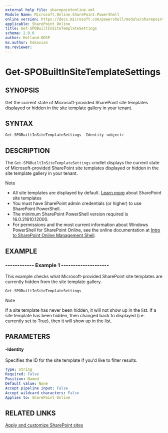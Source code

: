```yaml
---
external help file: sharepointonline.xml
Module Name: Microsoft.Online.SharePoint.PowerShell
online version: https://docs.microsoft.com/powershell/module/sharepoint-online/Get-SPOBuiltInSiteTemplateSettings
applicable: SharePoint Online
title: Get-SPOBuiltInSiteTemplateSettings
schema: 2.0.0
author: Holland-ODSP
ms.author: hokavian
ms.reviewer:
---
```


# Get-SPOBuiltInSiteTemplateSettings

## SYNOPSIS

Get the current state of Microsoft-provided SharePoint site templates displayed or hidden in the site template gallery in your tenant.

## SYNTAX

```powershell
Get-SPOBuiltInSiteTemplateSettings -Identity <object>
```

## DESCRIPTION

The `Get-SPOBuiltInSiteTemplateSettings` cmdlet displays the current state of Microsoft-provided SharePoint site templates displayed or hidden in the site template gallery in your tenant. 

>[!NOTE]
> - All site templates are displayed by default. [Learn more](support.microsoft.com/office/apply-and-customize-sharepoint-site-templates-39382463-0e45-4d1b-be27-0e96aeec8398) about SharePoint site templates
> - You must have SharePoint admin credentials (or higher) to use SharePoint PowerShell.
> - The minimum SharePoint PowerShell version required is 16.0.21610.12000.
> - For permissions and the most current information about Windows PowerShell for SharePoint Online, see the online documentation at [Intro to SharePoint Online Management Shell](https://docs.microsoft.com/powershell/sharepoint/sharepoint-online/introduction-sharepoint-online-management-shell?view=sharepoint-ps).


## EXAMPLE 

### ------------ Example 1 --------------------
This example checks what Microsoft-provided SharePoint site templates are currently hidden from the site template gallery. 

```powershell
Get-SPOBuiltInSiteTemplateSettings 
```

>[!NOTE]
> If a site template has never been hidden, it will not show up in the list. If a site template has been hidden, then changed back to displayed (i.e. currently set to True), then it will show up in the list. 


## PARAMETERS

#### -Identity
 
Specifies the ID for the site template if you'd like to filter results. 

```yaml
Type: String
Required: False
Position: Named
Default value: None
Accept pipeline input: False
Accept wildcard characters: False
Applies to: SharePoint Online
```

## RELATED LINKS

[Apply and customize SharePoint sites](support.microsoft.com/office/apply-and-customize-sharepoint-site-templates-39382463-0e45-4d1b-be27-0e96aeec8398)